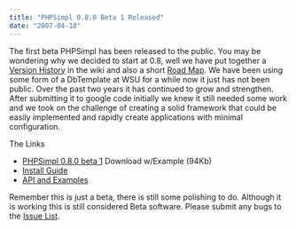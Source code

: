 ```yaml
---
title: "PHPSimpl 0.8.0 Beta 1 Released"
date: "2007-04-18"
---
```


The first beta PHPSimpl has been released to the public. You may be wondering why we decided to start at 0.8, well we have put together a [Version History](http://code.google.com/p/phpsimpl/wiki/VersionHistory) in the wiki and also a short [Road Map](http://code.google.com/p/phpsimpl/wiki/Roadmap). We have been using some form of a DbTemplate at WSU for a while now it just has not been public. Over the past two years it has continued to grow and strengthen. After submitting it to google code initially we knew it still needed some work and we took on the challenge of creating a solid framework that could be easily implemented and rapidly create applications with minimal configuration.

The Links  

- [PHPSimpl 0.8.0 beta 1](http://code.google.com/p/phpsimpl/downloads/list) Download w/Example (94Kb)
- [Install Guide](http://code.google.com/p/phpsimpl/wiki/Installation)
- [API and Examples](http://code.google.com/p/phpsimpl/wiki/BaseClasses)

Remember this is just a beta, there is still some polishing to do. Although it is working this is still considered Beta software. Please submit any bugs to the [Issue List](http://code.google.com/p/phpsimpl/issues/list).
